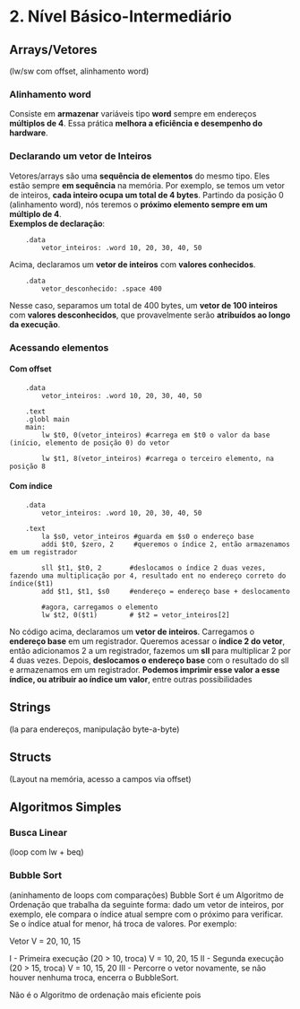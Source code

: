 # 2. Nível Básico-Intermediário
## Arrays/Vetores
(lw/sw com offset, alinhamento word)
### Alinhamento word
Consiste em **armazenar** variáveis tipo **word** sempre em endereços **múltiplos de 4**. Essa prática **melhora a eficiência e desempenho do hardware**.  
### Declarando um vetor de Inteiros
Vetores/arrays são uma **sequência de elementos** do mesmo tipo. Eles estão sempre **em sequência** na memória. Por exemplo, se temos um vetor de inteiros, **cada inteiro ocupa um total de 4 bytes**. Partindo da posição 0 (alinhamento word), nós teremos o **próximo elemento sempre em um múltiplo de 4**.  
**Exemplos de declaração**:
```
    .data
	    vetor_inteiros: .word 10, 20, 30, 40, 50
```
Acima, declaramos um **vetor de inteiros** com **valores conhecidos**.
```
    .data
        vetor_desconhecido: .space 400
```
Nesse caso, separamos um total de 400 bytes, um **vetor de 100 inteiros** com **valores desconhecidos**, que provavelmente serão **atribuídos ao longo da execução**.
### Acessando elementos
#### Com offset
```assembly
    .data
	    vetor_inteiros: .word 10, 20, 30, 40, 50
    
    .text
    .globl main
    main:
        lw $t0, 0(vetor_inteiros) #carrega em $t0 o valor da base (início, elemento de posição 0) do vetor  

        lw $t1, 8(vetor_inteiros) #carrega o terceiro elemento, na posição 8
```
#### Com índice
```assembly
    .data
	    vetor_inteiros: .word 10, 20, 30, 40, 50

    .text
        la $s0, vetor_inteiros #guarda em $s0 o endereço base
        addi $t0, $zero, 2     #queremos o índice 2, então armazenamos em um registrador

        sll $t1, $t0, 2       #deslocamos o índice 2 duas vezes, fazendo uma multiplicação por 4, resultado ent no endereço correto do índice($t1)
        add $t1, $t1, $s0     #endereço = endereço base + deslocamento

        #agora, carregamos o elemento
        lw $t2, 0($t1)        # $t2 = vetor_inteiros[2] 
```
No código acima, declaramos um **vetor de inteiros**. Carregamos o **endereço base** em um registrador. Queremos acessar o **índice 2 do vetor**, então adicionamos 2 a um registrador, fazemos um **sll** para multiplicar 2 por 4 duas vezes. Depois, **deslocamos o endereço base** com o resultado do sll e armazenamos em um registrador. **Podemos imprimir esse valor a esse índice, ou atribuir ao índice um valor**, entre outras possibilidades 

## Strings
(la para endereços, manipulação byte-a-byte)

## Structs
(Layout na memória, acesso a campos via offset)

## Algoritmos Simples
### Busca Linear
(loop com lw + beq)

### Bubble Sort
(aninhamento de loops com comparações)
Bubble Sort é um Algoritmo de Ordenação que trabalha da seguinte forma: dado um vetor de inteiros, por exemplo, ele compara o índice atual sempre com o próximo para verificar. Se o índice atual for menor, há troca de valores. Por exemplo:

Vetor V = 20, 10, 15

I - Primeira execução (20 > 10, troca)
V = 10, 20, 15
II - Segunda execução (20 > 15, troca)
V = 10, 15, 20
III - Percorre o vetor novamente, se não houver nenhuma troca, encerra o BubbleSort.

Não é o Algoritmo de ordenação mais eficiente pois 